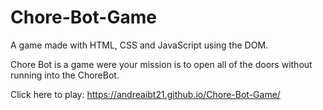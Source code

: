 # Chore-Bot-Game
A game made with HTML, CSS and JavaScript using the DOM.

Chore Bot is a game were your mission is to open all of the doors without running into the ChoreBot.

Click here to play: https://andreaibt21.github.io/Chore-Bot-Game/

